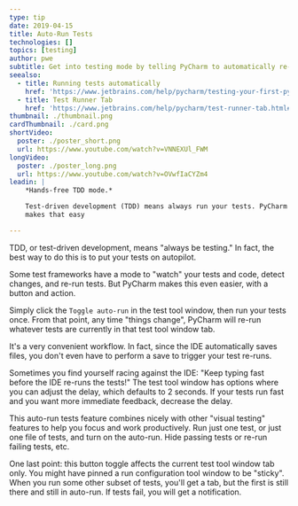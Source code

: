 ```yaml
---
type: tip
date: 2019-04-15
title: Auto-Run Tests
technologies: []
topics: [testing]
author: pwe
subtitle: Get into testing mode by telling PyCharm to automatically re-run tests as you type.
seealso:
  - title: Running tests automatically
    href: 'https://www.jetbrains.com/help/pycharm/testing-your-first-python-application.html#run-test-automatically'
  - title: Test Runner Tab
    href: 'https://www.jetbrains.com/help/pycharm/test-runner-tab.html#Test_Runner_Tab.xml'
thumbnail: ./thumbnail.png
cardThumbnail: ./card.png
shortVideo:
  poster: ./poster_short.png
  url: https://www.youtube.com/watch?v=VNNEXUl_FWM
longVideo:
  poster: ./poster_long.png
  url: https://www.youtube.com/watch?v=OVwfIaCYZm4
leadin: |
    *Hands-free TDD mode.*    

    Test-driven development (TDD) means always run your tests. PyCharm 
    makes that easy

---
```


TDD, or test-driven development, means "always be testing." In fact, the 
best way to do this is to put your tests on autopilot.

Some test frameworks have a mode to "watch" your tests and code, detect 
changes, and re-run tests. But PyCharm makes this even easier, with a button 
and action.

Simply click the `Toggle auto-run` in the test tool window, then run your tests 
once. From that point, any time "things change", PyCharm will re-run whatever 
tests are currently in that test tool window tab.

It's a very convenient workflow. In fact, since the IDE automatically saves 
files, you don't even have to perform a save to trigger your test re-runs.

Sometimes you find yourself racing against the IDE: "Keep typing fast before 
the IDE re-runs the tests!" The test tool window has options where you can 
adjust the delay, which defaults to 2 seconds. If your tests run fast and 
you want more immediate feedback, decrease the delay.

This auto-run tests feature combines nicely with other "visual testing" 
features to help you focus and work productively. Run just one test, or just 
one file of tests, and turn on the auto-run. Hide passing tests or re-run 
failing tests, etc.

One last point: this button toggle affects the current test tool window tab 
only. You might have pinned a run configuration tool window to be "sticky". 
When you run some other subset of tests, you'll get a tab, but the first 
is still there and still in auto-run. If tests fail, you will get a notification.
